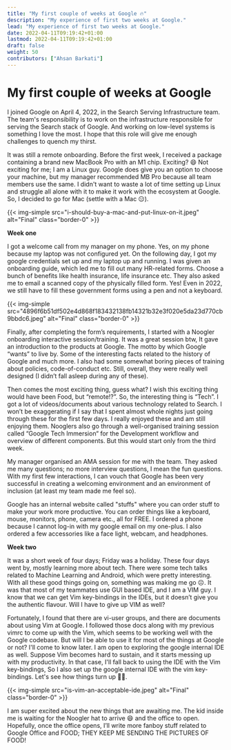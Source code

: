 ```yaml
---
title: "My first couple of weeks at Google 🔥"
description: "My experience of first two weeks at Google."
lead: "My experience of first two weeks at Google."
date: 2022-04-11T09:19:42+01:00
lastmod: 2022-04-11T09:19:42+01:00
draft: false
weight: 50
contributors: ["Ahsan Barkati"]
---
```



# My first couple of weeks at Google

I joined Google on April 4, 2022, in the Search Serving Infrastructure team. The team's responsibility is to work on the infrastructure responsible for serving the Search stack of Google. And working on low-level systems is something I love the most. I hope that this role will give me enough challenges to quench my thirst.

It was still a remote onboarding. Before the first week, I received a package containing a brand new MacBook Pro with an M1 chip. Exciting? 😄 Not exciting for me; I am a Linux guy. Google does give you an option to choose your machine, but my manager recommended MB Pro because all team members use the same. I didn't want to waste a lot of time setting up Linux and struggle all alone with it to make it work with the ecosystem at Google. So, I decided to go for Mac (settle with a Mac 😑).

{{< img-simple src="i-should-buy-a-mac-and-put-linux-on-it.jpeg" alt="Final" class="border-0" >}}


**Week one**

I got a welcome call from my manager on my phone. Yes, on my phone because my laptop was not configured yet. On the following day, I got my google credentials set up and my laptop up and running. I was given an onboarding guide, which led me to fill out many HR-related forms. Choose a bunch of benefits like health insurance, life insurance etc. They also asked me to email a scanned copy of the physically filled form. Yes! Even in 2022, we still have to fill these government forms using a pen and not a keyboard.

{{< img-simple src="4896f6b51df502e4d868f183432138fb14321b32e3f020e5da23d770cb9bbdc6.jpeg" alt="Final" class="border-0" >}}

Finally, after completing the form’s requirements, I started with a Noogler onboarding interactive session/training. It was a great session btw, It gave an introduction to the products at Google. The motto by which Google “wants” to live by. Some of the interesting facts related to the history of Google and much more. I also had some somewhat boring pieces of training about policies, code-of-conduct etc. Still, overall, they were really well designed (I didn’t fall asleep during any of these).

Then comes the most exciting thing, guess what? I wish this exciting thing would have been Food, but “remote!?”. So, the interesting thing is “Tech”. I got a lot of videos/documents about various technology related to Search. I won’t be exaggerating if I say that I spent almost whole nights just going through these for the first few days. I really enjoyed these and am still enjoying them. Nooglers also go through a well-organised training session called “Google Tech Immersion“ for the Development workflow and overview of different components. But this would start only from the third week.

My manager organised an AMA session for me with the team. They asked me many questions; no more interview questions, I mean the fun questions. With my first few interactions, I can vouch that Google has been very successful in creating a welcoming environment and an environment of inclusion (at least my team
made me feel so).

Google has an internal website called "stuffs" where you can order stuff to make your work more productive. You can order things like a keyboard, mouse, monitors, phone, camera etc., all for FREE. I ordered a phone because I cannot log-in with my google email on my one-plus. I also ordered a few accessories like a face light, webcam, and headphones.

**Week two**

It was a short week of four days; Friday was a holiday. These four days went by, mostly learning more about tech. There were some tech talks related to Machine Learning and Android, which were pretty interesting. With all these good things going on, something was making me go ☹️. It was that most of my teammates use GUI based IDE, and I am a VIM guy. I know that we can get Vim key-bindings in the IDEs, but it doesn’t give you the authentic flavour. Will I have to give up VIM as well?

Fortunately, I found that there are vi-user groups, and there are documents about using Vim at Google. I followed those docs along with my previous vimrc to come up with the Vim, which seems to be working well with the Google codebase. But will I be able to use it for most of the things at Google or not? I'll come to know later. I am open to exploring the google internal IDE as well. Suppose Vim becomes hard to sustain, and it starts messing up with my productivity. In that case, I'll fall back to using the IDE with the Vim key-bindings, So I also set up the google internal IDE with the vim key-bindings. Let's see how things turn up 🤞🏻.

{{< img-simple src="is-vim-an-acceptable-ide.jpeg" alt="Final" class="border-0" >}}

I am super excited about the new things that are awaiting me. The kid inside me is waiting for the Noogler hat to arrive 😄 and the office to open. Hopefully, once the office opens, I’ll write more fanboy stuff related to Google Office and FOOD; THEY KEEP ME SENDING THE PICTURES OF FOOD!
